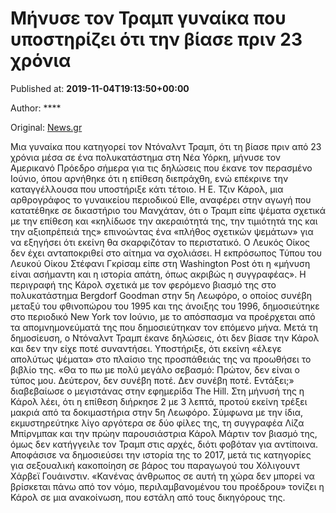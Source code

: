 
# Μήνυσε τον Τραμπ γυναίκα που υποστηρίζει ότι την βίασε πριν 23 χρόνια

Published at: **2019-11-04T19:13:50+00:00**

Author: ****

Original: [News.gr](https://www.news.gr/kosmos/article/2019557/minise-ton-trab-gineka-pou-ipostirizi-oti-tin-viase-prin-23-chronia.html)

Μια γυναίκα που κατηγορεί τον Ντόναλντ Τραμπ, ότι τη βίασε πριν από 23 χρόνια μέσα σε ένα πολυκατάστημα στη Νέα Υόρκη, μήνυσε τον Αμερικανό Πρόεδρο σήμερα για τις δηλώσεις που έκανε τον περασμένο Ιούνιο, όπου αρνήθηκε ότι η επίθεση διεπράχθη, ενώ επέκρινε την καταγγέλλουσα που υποστήριξε κάτι τέτοιο.
Η Ε. Τζιν Κάρολ, μια αρθρογράφος το γυναικείου περιοδικού Elle, αναφέρει στην αγωγή που κατατέθηκε σε δικαστήριο του Μανχάταν, ότι ο Τραμπ είπε ψέματα σχετικά με την επίθεση και «κηλίδωσε την ακεραιότητά της, την τιμιότητά της και την αξιοπρέπειά της» επινοώντας ένα «πλήθος σχετικών ψεμάτων» για να εξηγήσει ότι εκείνη θα σκαρφιζόταν το περιστατικό.
Ο Λευκός Οίκος δεν έχει ανταποκριθεί στο αίτημα να σχολιάσει. Η εκπρόσωπος Τύπου του Λευκού Οίκου Στέφανι Γκρίσαμ είπε στη Washington Post ότι η «μήνυση είναι ασήμαντη και η ιστορία απάτη, όπως ακριβώς η συγγραφέας». Η περιγραφή της Κάρολ σχετικά με τον φερόμενο βιασμό της στο πολυκατάστημα Bergdorf Goodman στην 5η Λεωφόρο, ο οποίος συνέβη μεταξύ του φθινοπώρου του 1995 και της άνοιξης του 1996, δημοσιεύτηκε στο περιοδικό New York τον Ιούνιο, με το απόσπασμα να προέρχεται από τα απομνημονεύματά της που δημοσιεύτηκαν τον επόμενο μήνα.
Μετά τη δημοσίευση, ο Ντόναλντ Τραμπ έκανε δηλώσεις, ότι δεν βίασε την Κάρολ και δεν την είχε ποτέ συναντήσει. Υποστήριξε, ότι εκείνη «έλεγε απολύτως ψέματα» στο πλαίσιο της προσπάθειάς της να προωθήσει το βιβλίο της. «Θα το πω με πολύ μεγάλο σεβασμό: Πρώτον, δεν είναι ο τύπος μου. Δεύτερον, δεν συνέβη ποτέ. Δεν συνέβη ποτέ. Εντάξει;» διαβεβαίωσε ο μεγιστάνας στην εφημερίδα The Hill.
Στη μήνυσή της η Κάρολ λέει, ότι η επίθεση διήρκησε 2 με 3 λεπτά, προτού εκείνη τρέξει μακριά από τα δοκιμαστήρια στην 5η Λεωφόρο. Σύμφωνα με την ίδια, εκμυστηρεύτηκε λίγο αργότερα σε δύο φίλες της, τη συγγραφέα Λίζα Μπίρνμπακ και την πρώην παρουσιάστρια Κάρολ Μάρτιν τον βιασμό της, όμως δεν κατήγγειλε τον Τραμπ στις αρχές, διότι φοβόταν για αντίποινα.
Αποφάσισε να δημοσιεύσει την ιστορία της το 2017, μετά τις κατηγορίες για σεξουαλική κακοποίηση σε βάρος του παραγωγού του Χόλιγουντ Χάρβεϊ Γουάινστιν. «Κανένας άνθρωπος σε αυτή τη χώρα δεν μπορεί να βρίσκεται πάνω από τον νόμο, περιλαμβανομένου του προέδρου» τονίζει η Κάρολ σε μια ανακοίνωση, που εστάλη από τους δικηγόρους της.
